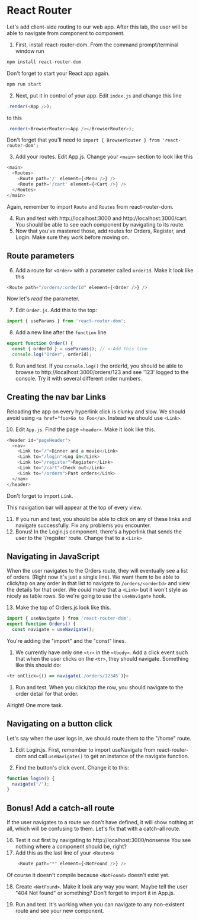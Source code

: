 # React Router
<!-- Time: 30min -->

Let's add client-side routing to our web app. After this lab, the user will be able to navigate from component to component.

1. First, install react-router-dom. From the command prompt/terminal window run 
```bash
npm install react-router-dom
```
Don't forget to start your React app again.
```bash
npm run start
```
2. Next, put it in control of your app. Edit `index.js` and change this line
```JavaScript
.render(<App />);
```
to this
```JavaScript
.render(<BrowserRouter><App /></BrowserRouter>);
```
Don't forget that you'll need to `import { BrowserRouter } from 'react-router-dom';`


3. Add your routes. Edit App.js. Change your `<main>` section to look like this
```JavaScript
<main>
  <Routes>
    <Route path='/' element={<Menu />} />
    <Route path='/cart' element={<Cart />} />
  </Routes>
</main>
```
Again, remember to import `Route` and `Routes` from react-router-dom.

4. Run and test with http://localhost:3000 and http://localhost:3000/cart. You should be able to see each component by navigating to its route.
5. Now that you've mastered those, add routes for Orders, Register, and Login. Make sure they work before moving on.

## Route parameters
6. Add a route for `<Order>` with a parameter called `orderId`. Make it look like this
```JavaScript
<Route path="/orders/:orderId" element={<Order />} />
```
Now let's _read_ the parameter.

7. Edit `Order.js`. Add this to the top:
```JavaScript
import { useParams } from 'react-router-dom';
```

8. Add a new line after the `function` line
```JavaScript
export function Order() {
  const { orderId } = useParams(); // <-Add this line
  console.log("Order", orderId);
```

9. Run and test. If you `console.log()` the orderId, you should be able to browse to http://localhost:3000/orders/123 and see '123' logged to the console. Try it with several different order numbers.

## Creating the nav bar Links
Reloading the app on every hyperlink click is clunky and slow. We should avoid using `<a href="foo>Go to Foo</a>`. Instead we should use `<Link>`.

10. Edit `App.js`. Find the page `<header>`. Make it look like this.
```JavaScript
<header id="pageHeader">
  <nav>
    <Link to="/">Dinner and a movie</Link>
    <Link to="/login">Log in</Link>
    <Link to="/register">Register</Link>
    <Link to="/cart">Check out</Link>
    <Link to="/orders">Past orders</Link>
  </nav>
</header>
```
Don't forget to import `Link`.

This navigation bar will appear at the top of every view.

11. If you run and test, you should be able to click on any of these links and navigate successfully. Fix any problems you encounter.
12. Bonus! In the Login.js component, there's a hyperlink that sends the user to the '/register' route. Change that to a `<Link>`

## Navigating in JavaScript
When the user navigates to the Orders route, they will eventually see a list of orders. (Right now it's just a single line). We want them to be able to click/tap on any order in that list to navigate to `/orders/<orderId>` and view the details for that order. We *could* make that a `<Link>` but it won't style as nicely as table rows. So we're going to use the `useNavigate` hook.

13. Make the top of Orders.js look like this.
```JavaScript
import { useNavigate } from 'react-router-dom';
export function Orders() {
  const navigate = useNavigate();
```
You're adding the "import" and the "const" lines.

1.  We currently have only one `<tr>` in the `<tbody>`. Add a click event such that when the user clicks on the `<tr>`, they should navigate. Something like this should do:
```JavaScript
<tr onClick={() => navigate(`/orders/12345`)}>
``` 
1.  Run and test. When you click/tap the row, you should navigate to the order detail for that order.

Alright! One more task.

## Navigating on a button click
Let's say when the user logs in, we should route them to the "/home" route.

1.  Edit Login.js. First, remember to import useNavigate from react-router-dom and call `useNavigate()` to get an instance of the navigate function. 

2.  Find the button's click event. Change it to this:
```JavaScript
function login() {
  navigate('/');
}
```

## Bonus! Add a catch-all route
If the user navigates to a route we don't have defined, it will show nothing at all, which will be confusing to them. Let's fix that with a catch-all route.

16. Test it out first by navigating to http://localhost:3000/nonsense
You see nothing where a component should be, right?
17. Add this as the last line of your `<Route>`s
```JavaScript
    <Route path="*" element={<NotFound />} />
```
Of course it doesn't compile because `<NotFound>` doesn't exist yet.

18.  Create `<NotFound>`. Make it look any way you want. Maybe tell the user "404 Not found" or something? Don't forget to import it in App.js.

19.  Run and test. It's working when you can navigate to any non-existent route and see your new component.